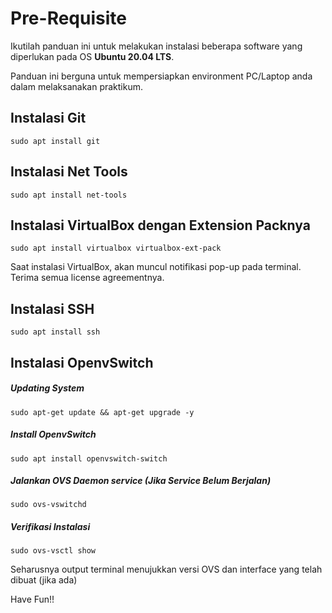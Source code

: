 # Pre-Requisite
Ikutilah panduan ini untuk melakukan instalasi beberapa software yang diperlukan pada OS __Ubuntu 20.04 LTS__.

Panduan ini berguna untuk mempersiapkan environment PC/Laptop anda dalam melaksanakan praktikum.

## Instalasi Git
```
sudo apt install git
```

## Instalasi Net Tools
```
sudo apt install net-tools
```

## Instalasi VirtualBox dengan Extension Packnya
```
sudo apt install virtualbox virtualbox-ext-pack
```
Saat instalasi VirtualBox, akan muncul notifikasi pop-up pada terminal. Terima semua license agreementnya. 

## Instalasi SSH
```
sudo apt install ssh
```


## Instalasi OpenvSwitch
##### Updating System
```
sudo apt-get update && apt-get upgrade -y
```
##### Install OpenvSwitch

```
sudo apt install openvswitch-switch
```
##### Jalankan OVS Daemon service (Jika Service Belum Berjalan)
```
sudo ovs-vswitchd
```
##### Verifikasi Instalasi 
```
sudo ovs-vsctl show
```
Seharusnya output terminal menujukkan versi OVS dan interface yang telah dibuat (jika ada)

Have Fun!!
